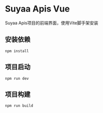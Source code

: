 # Suyaa Apis Vue

Suyaa Apis项目的前端界面，使用Vite脚手架安装

## 安装依赖

```
npm install
```

## 项目启动

```
npm run dev
```

## 项目构建

```
npm run build
```
